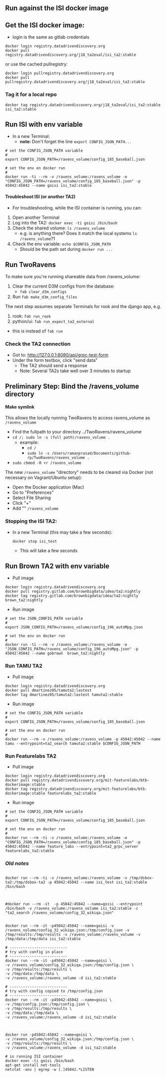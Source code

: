 
## Run against the ISI docker image

## Get the ISI docker image:

 - login is the same as gitlab credentials

```
docker login registry.datadrivendiscovery.org
docker pull registry.datadrivendiscovery.org/j18_ta2eval/isi_ta2:stable
```

or use the cached pullregistry:
```
docker login pullregistry.datadrivendiscovery.org
docker pull pullregistry.datadrivendiscovery.org/j18_ta2eval/isi_ta2:stable
```

### Tag it for a local repo

```
docker tag registry.datadrivendiscovery.org/j18_ta2eval/isi_ta2:stable isi_ta2:stable
```

## Run ISI with env variable

- In a new Terminal:
  - **note:** Don't forget the line `export CONFIG_JSON_PATH...`

```
# set the CONFIG_JSON_PATH variable
#
export CONFIG_JSON_PATH=/ravens_volume/config_185_baseball.json

# set the env on docker run
#
docker run -ti --rm -v /ravens_volume:/ravens_volume -e "CONFIG_JSON_PATH=/ravens_volume/config_185_baseball.json" -p 45042:45042 --name goisi isi_ta2:stable
```

#### Troubleshoot ISI (or another TA2)

- For troubleshooting, while the ISI container is running, you can:

1. Open another Terminal
1. Log into the TA2: `docker exec -ti goisi /bin/bash`
1. Check the shared volume: `ls /ravens_volume`
    - e.g. is anything there? Does it match the local systems `ls /ravens_volume`?1
1. Check the env variable: `echo $CONFIG_JSON_PATH`
    - Should be the path set during `docker run ...`


## Run TwoRavens

To make sure you're running shareable data from /ravens_volume:

1. Clear the current D3M configs from the database:
    - `fab clear_d3m_configs`
1. Run `fab make_d3m_config_files`

The next step assumes separate Terminals for rook and the django app, e.g.

1. rook: `fab run_rook`
2. python/ui: `fab run_expect_ta2_external`
  - this is instead of `fab run`

### Check the TA2 connection

- Got to: http://127.0.0.1:8080/api/grpc-test-form
- Under the form textbox, click "send data"
  - The TA2 should send a response
  - Note: Several TA2s take well over 3 minutes to startup


## Preliminary Step: Bind the /ravens_volume directory

#### Make symlink

This allows the locally running TwoRavens to access ravens_volume as `/ravens_volume`
  - Find the fullpath to your directory ../TwoRavens/ravens_volume
  - `cd /; sudo ln -s (full path)/ravens_volume .`
    - example:
      - `cd /`
      - `sudo ln -s /Users/ramanprasad/Documents/github-rp/TwoRavens/ravens_volume .`
  - `sudo chmod -R +r /ravens_volume`

The new `/ravens_volume` "directory" needs to be cleared via Docker (not necessary on Vagrant/Ubuntu setup):
  - Open the Docker application (Mac)
  - Go to "Preferences"
  - Select File Sharing
  - Click "+"
  - Add "" `/ravens_volume`



### Stopping the ISI TA2:

- In a new Terminal (this may take a few seconds):

    ```
    docker stop isi_test
    ```
  - This will take a few seconds



## Run Brown TA2 with env variable

- Pull image

```
docker login registry.datadrivendiscovery.org
docker pull registry.gitlab.com/brownbigdata/idea/ta2:nightly
docker tag registry.gitlab.com/brownbigdata/idea/ta2:nightly brown_ta2:nightly
```

- Run image
```
# set the JSON_CONFIG_PATH variable
#
export JSON_CONFIG_PATH=/ravens_volume/config_196_autoMpg.json

# set the env on docker run
#
docker run -ti --rm -v /ravens_volume:/ravens_volume -e "JSON_CONFIG_PATH=/ravens_volume/config_196_autoMpg.json" -p 45042:45042 --name gobrown  brown_ta2:nightly
```

### Run TAMU TA2

- Pull image

```
docker login registry.datadrivendiscovery.org
docker pull dmartinez05/tamuta2:lastest
docker tag dmartinez05/tamuta2:lastest tamuta2:stable
```

- Run image

```
# set the CONFIG_JSON_PATH variable
#
export CONFIG_JSON_PATH=/ravens_volume/config_185_baseball.json

# set the env on docker run
#
docker run --rm -v /ravens_volume:/ravens_volume -p 45042:45042 --name tamu --entrypoint=ta2_search tamuta2:stable $CONFIG_JSON_PATH
```

### Run Featurelabs TA2

- Pull image

```
docker login registry.datadrivendiscovery.org
docker pull registry.datadrivendiscovery.org/mit-featurelabs/btb-dockerimage:stable
docker tag registry.datadrivendiscovery.org/mit-featurelabs/btb-dockerimage:stable featurelabs_ta2:stable
```

- Run image

```
# set the CONFIG_JSON_PATH variable
#
export CONFIG_JSON_PATH=/ravens_volume/config_185_baseball.json

# set the env on docker run
#
docker run --rm -ti -v /ravens_volume:/ravens_volume -e "CONFIG_JSON_PATH=/ravens_volume/config_185_baseball.json" -p 45042:45042 --name feature_labs --entrypoint=ta2_grpc_server featurelabs_ta2:stable
```



### _Old notes_


```

docker run --rm -ti -v /ravens_volume:/ravens_volume -v /tmp/dsbox-ta2:/tmp/dsbox-ta2 -p 45042:45042 --name isi_test isi_ta2:stable /bin/bash



#docker run --rm -it  -p 45042:45042 --name=goisi --entrypoint /bin/bash -v /ravens_volume:/ravens_volume isi_ta2:stable -c "ta2_search /ravens_volume/config_32_wikiqa.json"


docker run --rm -it -p45042:45042 --name=goisi -v /ravens_volume/config_32_wikiqa.json:/tmp/config.json -v /tmp/results:/tmp/results -v /ravens_volume:/ravens_volume -v /tmp/data:/tmp/data isi_ta2:stable

# --------------------------
# try with config in place
# --------------------------
docker run --rm -it -p45042:45042 --name=goisi \
-v /ravens_volume/config_32_wikiqa.json:/tmp/config.json \
-v /tmp/results:/tmp/results \
-v /tmp/data:/tmp/data \
-v /ravens_volume:/ravens_volume -d isi_ta2:stable

# --------------------------
# try with config copied to /tmp/config.json
# --------------------------
docker run --rm -it -p45042:45042 --name=goisi \
-v /tmp/config.json:/tmp/config.json \
-v /tmp/results:/tmp/results \
-v /tmp/data:/tmp/data \
-v /ravens_volume:/ravens_volume -d isi_ta2:stable



docker run -p45042:45042 --name=goisi \
-v /ravens_volume/config_32_wikiqa.json:/tmp/config.json \
-v /tmp/results:/tmp/results \
-v /ravens_volume:/ravens_volume -d isi_ta2:stable

# in running ISI container
docker exec -ti goisi /bin/bash
apt-get install net-tools
netstat -anv | egrep -w [.]45042.*LISTEN

```
